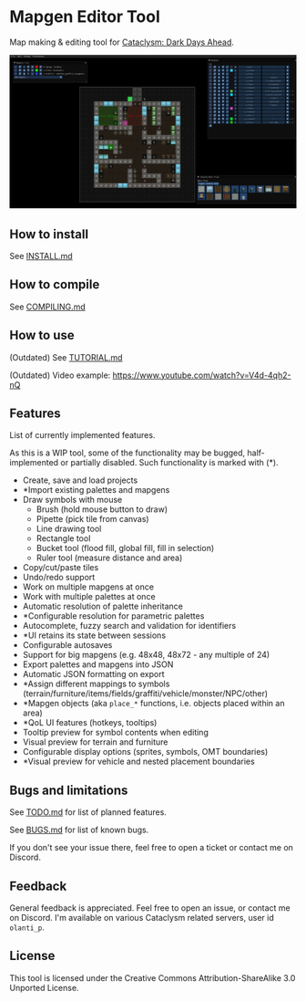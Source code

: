 # Mapgen Editor Tool

Map making & editing tool for [Cataclysm: Dark Days Ahead](https://github.com/CleverRaven/Cataclysm-DDA).

![readme pic](doc/BNMT/assets/readme_pic.png "readme_pic")

## How to install
See [INSTALL.md](doc/BNMT/INSTALL.md)

## How to compile
See [COMPILING.md](doc/BNMT/COMPILING.md)

## How to use
(Outdated) See [TUTORIAL.md](doc/BNMT/TUTORIAL.md)

(Outdated) Video example: https://www.youtube.com/watch?v=V4d-4qh2-nQ

## Features
List of currently implemented features.

As this is a WIP tool, some of the functionality may be bugged, half-implemented or partially disabled.
Such functionality is marked with (*).

- Create, save and load projects
- *Import existing palettes and mapgens
- Draw symbols with mouse
   - Brush (hold mouse button to draw)
   - Pipette (pick tile from canvas)
   - Line drawing tool
   - Rectangle tool
   - Bucket tool (flood fill, global fill, fill in selection)
   - Ruler tool (measure distance and area)
- Copy/cut/paste tiles
- Undo/redo support
- Work on multiple mapgens at once
- Work with multiple palettes at once
- Automatic resolution of palette inheritance
- *Configurable resolution for parametric palettes
- Autocomplete, fuzzy search and validation for identifiers
- *UI retains its state between sessions
- Configurable autosaves
- Support for big mapgens (e.g. 48x48, 48x72 - any multiple of 24)
- Export palettes and mapgens into JSON
- Automatic JSON formatting on export
- *Assign different mappings to symbols (terrain/furniture/items/fields/graffiti/vehicle/monster/NPC/other)
- *Mapgen objects (aka `place_*` functions, i.e. objects placed within an area)
- *QoL UI features (hotkeys, tooltips)
- Tooltip preview for symbol contents when editing
- Visual preview for terrain and furniture
- Configurable display options (sprites, symbols, OMT boundaries)
- *Visual preview for vehicle and nested placement boundaries

## Bugs and limitations
See [TODO.md](doc/BNMT/TODO.md) for list of planned features.

See [BUGS.md](doc/BNMT/BUGS.md) for list of known bugs.

If you don't see your issue there, feel free to open a ticket or contact me on Discord.

## Feedback
General feedback is appreciated. Feel free to open an issue, or contact me on Discord. I'm available on various Cataclysm related servers, user id `olanti_p`.

## License
This tool is licensed under the Creative Commons Attribution-ShareAlike 3.0 Unported License.
